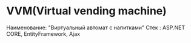 # VVM(Virtual vending machine)
Наименование: "Виртуальный автомат с напитками"
Стек : ASP.NET CORE, EntityFramework, Ajax
